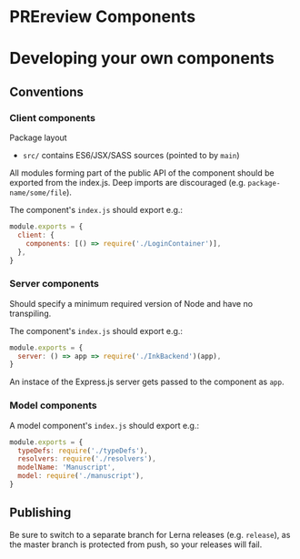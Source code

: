 # PREreview Components

# Developing your own components

## Conventions

### Client components

Package layout

- `src/` contains ES6/JSX/SASS sources (pointed to by `main`)

All modules forming part of the public API of the component should be exported from the index.js. Deep imports are discouraged (e.g. `package-name/some/file`).

The component's `index.js` should export e.g.:

```js
module.exports = {
  client: {
    components: [() => require('./LoginContainer')],
  },
}
```

### Server components

Should specify a minimum required version of Node and have no transpiling.

The component's `index.js` should export e.g.:

```js
module.exports = {
  server: () => app => require('./InkBackend')(app),
}
```

An instace of the Express.js server gets passed to the component as `app`.

### Model components

A model component's `index.js` should export e.g.:

```js
module.exports = {
  typeDefs: require('./typeDefs'),
  resolvers: require('./resolvers'),
  modelName: 'Manuscript',
  model: require('./manuscript'),
}
```

## Publishing

Be sure to switch to a separate branch for Lerna releases (e.g. `release`), as the master branch is protected from push, so your releases will fail.
